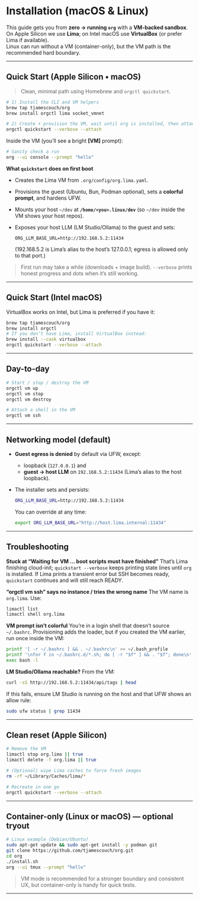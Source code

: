 
# Installation (macOS & Linux)

This guide gets you from **zero → running `org`** with a **VM-backed sandbox**.  
On Apple Silicon we use **Lima**; on Intel macOS use **VirtualBox** (or prefer Lima if available).  
Linux can run without a VM (container-only), but the VM path is the recommended hard boundary.

---

## Quick Start (Apple Silicon • macOS)

> Clean, minimal path using Homebrew and `orgctl quickstart`.

```bash
# 1) Install the CLI and VM helpers
brew tap tjamescouch/org
brew install orgctl lima socket_vmnet

# 2) Create + provision the VM, wait until org is installed, then attach
orgctl quickstart --verbose --attach
````

Inside the VM (you’ll see a bright **\[VM]** prompt):

```bash
# Sanity check a run
org --ui console --prompt "hello"
```

**What `quickstart` does on first boot**

* Creates the Lima VM from `.org/config/org.lima.yaml`.
* Provisions the guest (Ubuntu, Bun, Podman optional), sets a **colorful prompt**, and hardens UFW.
* Mounts your host `~/dev` at **`/home/<you>.linux/dev`** (so `~/dev` inside the VM shows your host repos).
* Exposes your host LLM (LM Studio/Ollama) to the guest and sets:

  ```
  ORG_LLM_BASE_URL=http://192.168.5.2:11434
  ```

  (192.168.5.2 is Lima’s alias to the host’s 127.0.0.1; egress is allowed only to that port.)

> First run may take a while (downloads + image build). `--verbose` prints honest progress and dots when it’s still working.

---

## Quick Start (Intel macOS)

VirtualBox works on Intel, but Lima is preferred if you have it:

```bash
brew tap tjamescouch/org
brew install orgctl
# If you don’t have Lima, install VirtualBox instead:
brew install --cask virtualbox
orgctl quickstart --verbose --attach
```

---

## Day-to-day

```bash
# Start / stop / destroy the VM
orgctl vm up
orgctl vm stop
orgctl vm destroy

# Attach a shell in the VM
orgctl vm ssh
```

---

## Networking model (default)

* **Guest egress is denied** by default via UFW, except:

  * loopback (`127.0.0.1`) and
  * **guest → host LLM** on `192.168.5.2:11434` (Lima’s alias to the host loopback).
* The installer sets and persists:

  ```bash
  ORG_LLM_BASE_URL=http://192.168.5.2:11434
  ```

  You can override at any time:

  ```bash
  export ORG_LLM_BASE_URL="http://host.lima.internal:11434"
  ```

---

## Troubleshooting

**Stuck at “Waiting for VM … boot scripts must have finished”**
That’s Lima finishing cloud-init; `quickstart --verbose` keeps printing state lines until `org` is installed. If Lima prints a transient error but SSH becomes ready, `quickstart` continues and will still reach READY.

**“orgctl vm ssh” says no instance / tries the wrong name**
The VM name is `org.lima`. Use:

```bash
limactl list
limactl shell org.lima
```

**VM prompt isn’t colorful**
You’re in a login shell that doesn’t source `~/.bashrc`. Provisioning adds the loader, but if you created the VM earlier, run once inside the VM:

```bash
printf '[ -r ~/.bashrc ] && . ~/.bashrc\n' >> ~/.bash_profile
printf '\nfor f in ~/.bashrc.d/*.sh; do [ -r "$f" ] && . "$f"; done\n' >> ~/.bashrc
exec bash -l
```

**LM Studio/Ollama reachable?**
From the VM:

```bash
curl -sS http://192.168.5.2:11434/api/tags | head
```

If this fails, ensure LM Studio is running on the host and that UFW shows an allow rule:

```bash
sudo ufw status | grep 11434
```

---

## Clean reset (Apple Silicon)

```bash
# Remove the VM
limactl stop org.lima || true
limactl delete -f org.lima || true

# (Optional) wipe Lima caches to force fresh images
rm -rf ~/Library/Caches/lima/*

# Recreate in one go
orgctl quickstart --verbose --attach
```

---

## Container-only (Linux or macOS) — optional tryout

```bash
# Linux example (Debian/Ubuntu)
sudo apt-get update && sudo apt-get install -y podman git
git clone https://github.com/tjamescouch/org.git
cd org
./install.sh
org --ui tmux --prompt "hello"
```

> VM mode is recommended for a stronger boundary and consistent UX, but container-only is handy for quick tests.

---



